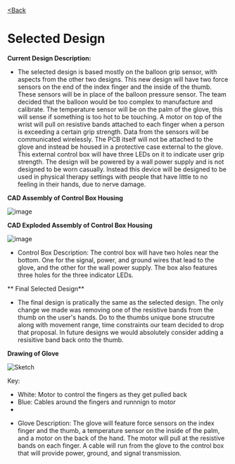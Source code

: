 [<Back](https://team-208-github-io.github.io/Team-208/)

# Selected Design

**Current Design Description:**

* The selected design is based mostly on the balloon grip sensor, with aspects from the other two designs.
This new design will have two force sensors on the end of the index finger and the inside of the thumb.
These sensors will be in place of the balloon pressure sensor. The team decided that the balloon would be too complex to manufacture and calibrate. 
The temperature sensor will be on the palm of the glove, this will sense if something is too hot to be touching. 
A motor on top of the wrist will pull on resistive bands attached to each finger when a person is exceeding a certain grip strength. 
Data from the sensors will be communicated wirelessly. The PCB itself will not be attached to the glove and instead be housed in a protective case external to the glove.
This external control box will have three LEDs on it to indicate user grip strength. 
The design will be powered by a wall power supply and is not designed to be worn casually. 
Instead this device will be designed to be used in physical therapy settings with people that have little to no feeling in their hands, due to nerve damage.

**CAD Assembly of Control Box Housing**

![image](https://user-images.githubusercontent.com/122938115/221493515-3aba4438-8e56-4616-96f7-1b0584720e98.jpg)


**CAD Exploded Assembly of Control Box Housing**

![image](https://user-images.githubusercontent.com/122938115/221493537-86941480-ffee-4bec-bd05-2a24b8fbc36a.jpg)

* Control Box Description: The control box will have two holes near the bottom. One for the signal, power, and ground wires that lead to the glove, and the other for the wall power supply. The box also features three holes for the three indicator LEDs. 

** Final Selected Design**
  * The final design is pratically the same as the selected design. The only change we made was removing one of the resistive bands from the thumb on the user's hands. Do to the thumbs unique bone strucutre along with movement range, time constraints our team decided to drop that proposal. In future designs we would absolutely consider adding a resisitive band back onto the thumb.

**Drawing of Glove**

![Sketch](https://user-images.githubusercontent.com/122709159/221492312-4bd2967f-89b7-4071-b39c-6c4ea64a4dd8.png)

Key:
- White: Motor to control the fingers as they get pulled back
- Blue: Cables around the fingers and runnnign to motor
- 

* Glove Description: The glove will feature force sensors on the index finger and the thumb, a temperature sensor on the inside of the palm, and a motor on the back of the hand. The motor will pull at the resistive bands on each finger. A cable will run from the glove to the control box that will provide power, ground, and signal transmission.
